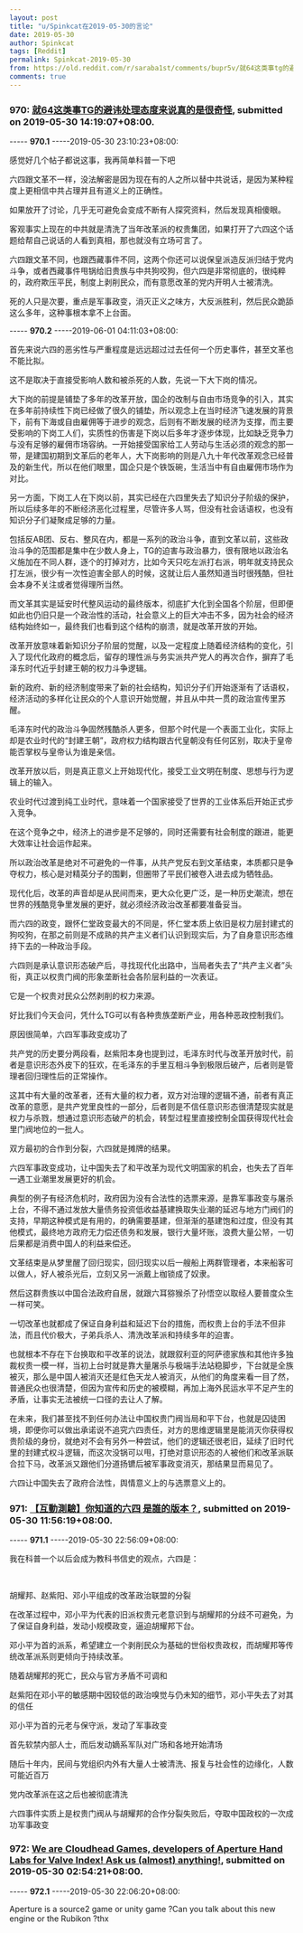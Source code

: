 ```yaml
---
layout: post
title: "u/Spinkcat在2019-05-30的言论"
date: 2019-05-30
author: Spinkcat
tags: [Reddit]
permalink: Spinkcat-2019-05-30
from: https://old.reddit.com/r/saraba1st/comments/bupr5v/就64这类事tg的避讳处理态度来说真的是很奇怪/
comments: true
---
```


### 970: [就64这类事TG的避讳处理态度来说真的是很奇怪](https://old.reddit.com/r/saraba1st/comments/bupr5v/就64这类事tg的避讳处理态度来说真的是很奇怪/), submitted on 2019-05-30 14:19:07+08:00.

----- __970.1__ -----2019-05-30 23:10:23+08:00:

感觉好几个帖子都说这事，我再简单科普一下吧

六四跟文革不一样，没法解密是因为现在有的人之所以替中共说话，是因为某种程度上更相信中共占理并且有道义上的正确性。

如果放开了讨论，几乎无可避免会变成不断有人探究资料，然后发现真相傻眼。

客观事实上现在的中共就是清洗了当年改革派的权贵集团，如果打开了六四这个话题给帮自己说话的人看到真相，那也就没有立场可言了。

六四跟文革不同，也跟西藏事件不同，这两个你还可以说保皇派造反派归结于党内斗争，或者西藏事件甩锅给旧贵族与中共狗咬狗，但六四是非常彻底的，很纯粹的，政府欺压平民，制度上剥削民众，而有意愿改革的党内开明人士被清洗。

死的人只是次要，重点是军事政变，消灭正义之味方，大反派胜利，然后民众跪舔这么多年，这种事根本拿不上台面。

----- __970.2__ -----2019-06-01 04:11:03+08:00:

首先来说六四的恶劣性与严重程度是远远超过过去任何一个历史事件，甚至文革也不能比拟。

这不是取决于直接受影响人数和被杀死的人数，先说一下大下岗的情况。

大下岗的前提是铺垫了多年的改革开放，国企的改制与自由市场竞争的引入，其实在多年前持续性下岗已经做了很久的铺垫，所以观念上在当时经济飞速发展的背景下，前有下海或自由雇佣等于进步的观念，后则有不断发展的经济为支撑，而主要受影响的下岗工人们，实质性的伤害是下岗以后多年才逐步体现，比如缺乏竞争力与没有足够的雇佣市场容纳。一开始接受国家给工人劳动与生活必须的观念的那一带，是建国初期到文革后的老年人，大下岗影响的则是八九十年代改革观念已经普及的新生代，所以在他们眼里，国企只是个铁饭碗，生活当中有自由雇佣市场作为对比。

另一方面，下岗工人在下岗以前，其实已经在六四里失去了知识分子阶级的保护，所以后续多年的不断经济恶化过程里，尽管许多人骂，但没有社会话语权，也没有知识分子们凝聚成足够的力量。

包括反AB团、反右、整风在内，都是一系列的政治斗争，直到文革以前，这些政治斗争的范围都是集中在少数人身上，TG的迫害与政治暴力，很有限地以政治名义施加在不同人群，逐个的打掉对方，比如今天只吃左派打右派，明年就支持民众打左派，很少有一次性迫害全部人的时候，这就让后人虽然知道当时很残酷，但社会本身不关注或者觉得理所当然。

而文革其实是延安时代整风运动的最终版本，彻底扩大化到全国各个阶层，但即便如此也仍旧只是一个政治性的活动，社会意义上的巨大冲击不多，因为社会的经济结构始终如一，最终我们也看到这个结构的崩溃，就是改革开放的开始。

改革开放意味着新知识分子阶层的觉醒，以及一定程度上随着经济结构的变化，引入了现代化政府的概念后，留存的理性派与务实派共产党人的再次合作，摒弃了毛泽东时代近乎封建王朝的权力斗争逻辑。

新的政府、新的经济制度带来了新的社会结构，知识分子们开始逐渐有了话语权，经济活动的多样化让民众的个人意识开始觉醒，并且从中共一贯的政治宣传里苏醒。

毛泽东时代的政治斗争固然残酷杀人更多，但那个时代是一个表面工业化，实际上却是农业时代的“封建王朝”，政府权力结构跟古代皇朝没有任何区别，取决于皇帝能否掌权与皇帝认为谁是亲信。

改革开放以后，则是真正意义上开始现代化，接受工业文明在制度、思想与行为逻辑上的输入。

农业时代过渡到纯工业时代，意味着一个国家接受了世界的工业体系后开始正式步入竞争。

在这个竞争之中，经济上的进步是不足够的，同时还需要有社会制度的跟进，能更大效率让社会运作起来。

所以政治改革是绝对不可避免的一件事，从共产党反右到文革结束，本质都只是争夺权力，核心是对精英分子的围剿，但圈带了平民们被卷入进去成为牺牲品。

现代化后，改革的声音却是从民间而来，更大众化更广泛，是一种历史潮流，想在世界的残酷竞争里发展的更好，就必须经济政治改革都要准备妥当。

而六四的政变，跟怀仁堂政变最大的不同是，怀仁堂本质上依旧是权力层封建式的狗咬狗，在那之前则是不成熟的共产主义者们认识到现实后，为了自身意识形态维持下去的一种政治手段。

六四则是承认意识形态破产后，寻找现代化出路中，当局者失去了“共产主义者”头衔，真正以权贵门阀的形象垄断社会各阶层利益的一次表证。

它是一个权贵对民众公然剥削的权力来源。

好比我们今天会问，凭什么TG可以有各种贵族垄断产业，用各种恶政控制我们。

原因很简单，六四军事政变成功了

共产党的历史要分两段看，赵紫阳本身也提到过，毛泽东时代与改革开放时代，前者是意识形态外皮下的狂欢，在毛泽东的手里互相斗争到极限后破产，后者则是管理者回归理性后的正常操作。

这其中有大量的改革者，还有大量的权力者，双方对治理的逻辑不通，前者有真正改革的意愿，是共产党里良性的一部分，后者则是不信任意识形态很清楚现实就是权力与杀戮，想通过意识形态破产的机会，转型过程里直接控制全国获得现代社会里门阀地位的一批人。

双方最初的合作到分裂，六四就是摊牌的结果。

六四军事政变成功，让中国失去了和平改革为现代文明国家的机会，也失去了百年一遇工业潮里发展更好的机会。

典型的例子有经济危机时，政府因为没有合法性的选票来源，是靠军事政变与屠杀上台，不得不通过发放大量债务投资低收益基建换取失业潮的延迟与地方门阀们的支持，早期这种模式是有用的，的确需要基建，但渐渐的基建饱和过度，但没有其他模式，最终地方政府无力偿还债务和发展，银行大量坏账，浪费大量公帑，一切后果都是消费中国人的利益来偿还。

文革结束是从梦里醒了回归现实，回归现实以后一艘船上两群管理者，本来船客可以做人，好人被杀光后，立刻又另一派戴上枷锁成了奴隶。

然后这群贵族以中国合法政府自居，就跟六耳猕猴杀了孙悟空以取经人要普度众生一样可笑。

一切改革也就都成了保证自身利益和延迟下台的措施，而权贵上台的手法不但非法，而且代价极大，子弟兵杀人、清洗改革派和持续多年的迫害。

也就根本不存在下台换取和平改革的说法，就跟叙利亚的阿萨德家族和其他许多独裁权贵一模一样，当初上台时就是靠大量屠杀与极端手法站稳脚步，下台就是全族被灭，那么是中国人被消灭还是红色天龙人被消灭，从他们的角度来看一目了然，普通民众也很清楚，但因为宣传和历史的被模糊，再加上海外民运水平不足产生的矛盾，让事实无法被统一口径的去让人了解。

在未来，我们甚至找不到任何办法让中国权贵门阀当局和平下台，也就是囚徒困境，即便你可以做出承诺说不追究六四责任，对方的思维逻辑里是能消灭你获得权贵阶级的身份，就绝对不会有另外一种尝试，他们的逻辑还很老旧，延续了旧时代里的封建式权斗逻辑，而这次没锅可以甩，打绝对意识形态的人被他们和改革派联合拉下马，改革派又跟他们分道扬镳后被军事政变消灭，那结果显而易见了。

六四让中国失去了政府合法性，舆情意义上的与选票意义上的。

### 971: [【互動測驗】你知道的六四 是誰的版本？](https://old.reddit.com/r/saraba1st/comments/buolgk/互動測驗你知道的六四_是誰的版本/), submitted on 2019-05-30 11:56:19+08:00.

----- __971.1__ -----2019-05-30 22:56:09+08:00:

我在科普一个以后会成为教科书信史的观点，六四是：

&#x200B;

胡耀邦、赵紫阳、邓小平组成的改革政治联盟的分裂

在改革过程中，邓小平为代表的旧派权贵元老意识到与胡耀邦的分歧不可避免，为了保证自身利益，发动小规模政变，逼迫胡耀邦下台。

邓小平为首的派系，希望建立一个剥削民众为基础的世俗权贵政权，而胡耀邦等传统改革派系则更倾向于持续改革。

随着胡耀邦的死亡，民众与官方矛盾不可调和

赵紫阳在邓小平的敏感期中因较低的政治嗅觉与仍未知的细节，邓小平失去了对其的信任

邓小平为首的元老与保守派，发动了军事政变

首先软禁内部人士，而后发动嫡系军队对广场和各地开始清场

随后十年内，民间与党组织内外有大量人士被清洗、报复与社会性的边缘化，人数可能近百万

党内改革派在这之后也被彻底清洗

六四事件实质上是权贵门阀从与胡耀邦的合作分裂失败后，夺取中国政权的一次成功军事政变

### 972: [We are Cloudhead Games, developers of Aperture Hand Labs for Valve Index! Ask us (almost) anything!](https://old.reddit.com/r/ValveIndex/comments/builts/we_are_cloudhead_games_developers_of_aperture/), submitted on 2019-05-30 02:54:21+08:00.

----- __972.1__ -----2019-05-30 22:06:20+08:00:

Aperture is a source2 game or unity game ?Can you talk about this new engine or the Rubikon  ?thx

